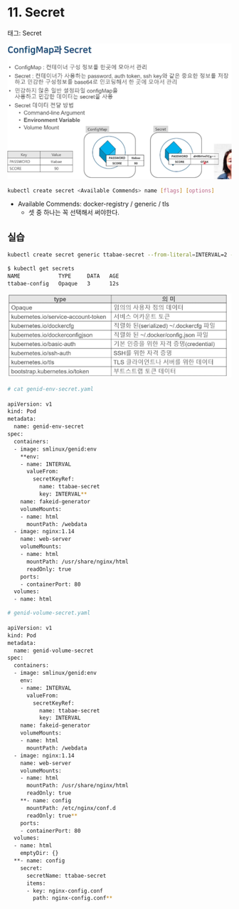 # 11. Secret

태그: Secret

![스크린샷 2024-03-13 오후 11.40.13.png](images/11/1.png)

```bash
kubectl create secret <Available Commends> name [flags] [options]
```

- Available Commends: docker-registry / generic / tls
    - 셋 중 하나는 꼭 선택해서 써야한다.

## 실습

```bash
kubectl create secret generic ttabae-secret --from-literal=INTERVAL=2 --from-literal=OPTION=boy --from-file=genid-web-config/
```

```bash
$ kubectl get secrets                                                     
NAME            TYPE     DATA   AGE
ttabae-config   Opaque   3      12s
```

![스크린샷 2024-03-13 오후 11.44.42.png](images/11/2.png)

```bash
# cat genid-env-secret.yaml

apiVersion: v1
kind: Pod
metadata:
  name: genid-env-secret
spec:
  containers:
  - image: smlinux/genid:env
    **env:
    - name: INTERVAL
      valueFrom:
        secretKeyRef:
          name: ttabae-secret
          key: INTERVAL**
    name: fakeid-generator
    volumeMounts:
    - name: html
      mountPath: /webdata
  - image: nginx:1.14
    name: web-server
    volumeMounts:
    - name: html
      mountPath: /usr/share/nginx/html
      readOnly: true
    ports:
    - containerPort: 80
  volumes:
  - name: html
```

```bash
# genid-volume-secret.yaml

apiVersion: v1
kind: Pod
metadata:
  name: genid-volume-secret
spec:
  containers:
  - image: smlinux/genid:env
    env:
    - name: INTERVAL
      valueFrom:
        secretKeyRef:
          name: ttabae-secret
          key: INTERVAL
    name: fakeid-generator
    volumeMounts:
    - name: html
      mountPath: /webdata
  - image: nginx:1.14
    name: web-server
    volumeMounts:
    - name: html
      mountPath: /usr/share/nginx/html
      readOnly: true
    **- name: config
      mountPath: /etc/nginx/conf.d
      readOnly: true**
    ports:
    - containerPort: 80
  volumes:
  - name: html
    emptyDir: {}
  **- name: config
    secret:
      secretName: ttabae-secret
      items:
      - key: nginx-config.conf
        path: nginx-config.conf**
```